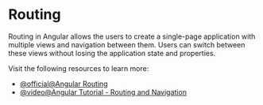 # Routing

Routing in Angular allows the users to create a single-page application with multiple views and navigation between them. Users can switch between these views without losing the application state and properties.

Visit the following resources to learn more:

- [@official@Angular Routing](https://angular.dev/guide/routing)
- [@video@Angular Tutorial - Routing and Navigation](https://www.youtube.com/watch?v=Nehk4tBxD4o)
